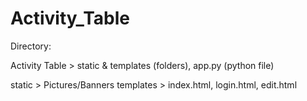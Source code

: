 # Activity_Table

Directory:

Activity Table > static & templates (folders), app.py (python file)

static > Pictures/Banners
templates > index.html, login.html, edit.html
